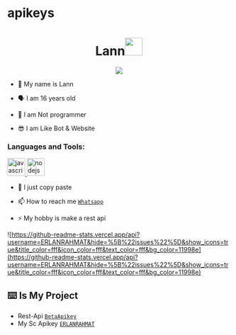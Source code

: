# apikeys

<h1 align="center">Lann<img src="https://user-images.githubusercontent.com/1303154/88677602-1635ba80-d120-11ea-84d8-d263ba5fc3c0.gif" width="40px" alt=""><br></h1>
<p align="center">
<img src="https://f.top4top.io/p_2264oibha0.jpg" />
</p>

<p align="center">

- 👼 My name is Lann

- 🗣️ I am 16 years old 

- 🔭 I am Not programmer
 
- 😎 I am Like Bot & Website
</p>


<h3 align="left">Languages and Tools:</h3>

<p align="left"> <a href="https://betaapikey.herokuapp.com" target="_blank"> <img src="https://img.shields.io/badge/-JavaScript-black?style=flat-square&logo=javascript" alt="javascript" width="40" height="40"/> </a> <a href="https://nodejs.org" target="_blank"> <img src="https://img.shields.io/badge/-Node.js-black?style=flat-square&logo=Node.js" alt="nodejs" width="40" height="40"/> </a> </p>

- 🤝 I just copy paste

- 📫 How to reach me  [`Whatsapp`](https://wa.me/6285803583481?text=halo+bang)

- ⚡ My hobby is make a rest api

![https://github-readme-stats.vercel.app/api?username=ERLANRAHMAT&hide=%5B%22issues%22%5D&show_icons=true&title_color=fff&icon_color=fff&text_color=fff&bg_color=11998e](https://github-readme-stats.vercel.app/api?username=ERLANRAHMAT&hide=%5B%22issues%22%5D&show_icons=true&title_color=fff&icon_color=fff&text_color=fff&bg_color=11998e)

## ⌨️ Is My Project
* Rest-Api [`BetaApikey`](https://betaapikey.herokuapp.com)
* My Sc Apikey [`ERLANRAHMAT`](https://github.com/ERLANRAHMAT/apikeys)
